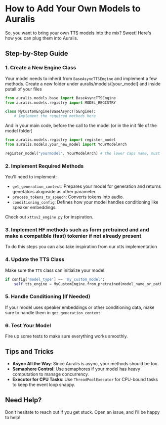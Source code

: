 # How to Add Your Own Models to Auralis

So, you want to bring your own TTS models into the mix? Sweet! Here's how you can plug them into Auralis.

## Step-by-Step Guide

### 1. Create a New Engine Class

Your model needs to inherit from `BaseAsyncTTSEngine` and implement a few methods.
Create a new folder under auralis/models/[your_model] and inside putall of your files
```python
from auralis.models.base import BaseAsyncTTSEngine
from auralis.models.registry import MODEL_REGISTRY

class MyCustomEngine(BaseAsyncTTSEngine):
    # Implement the required methods here
```

And in your main code, before the call to the model (or in the init file of the model folder) 
```python
from auralis.models.registry import register_model
from auralis.models.your_new_model import YourModelArch

register_model("yourmodel", YourModelArch) # the lower caps name, must be the same in the model arch under model type and also the same on the config file
```

### 2. Implement Required Methods

You'll need to implement:

- `get_generation_context`: Prepares your model for generation and returns genetators alognside as other parameter.
- `process_tokens_to_speech`: Converts tokens into audio.
- `conditioning_config`: Defines how your model handles conditioning like speaker embeddings.

Check out `xttsv2_engine.py` for inspiration.

### 3. Implement HF methods such as form pretrained and and make a compatible (fast) tokenier if not already present

To do this steps you can also take inspiration from our xtts implementation

### 4. Update the TTS Class

Make sure the `TTS` class can initialize your model:

```python
if config['model_type'] == 'my_custom_model':
    self.tts_engine = MyCustomEngine.from_pretrained(model_name_or_path, **kwargs)
```

### 5. Handle Conditioning (If Needed)

If your model uses speaker embeddings or other conditioning data, make sure to handle them in `get_generation_context`.

### 6. Test Your Model

Fire up some tests to make sure everything works smoothly.

## Tips and Tricks

- **Async All the Way**: Since Auralis is async, your methods should be too.
- **Semaphore Control**: Use semaphores if your model has heavy computation to manage concurrency.
- **Executor for CPU Tasks**: Use `ThreadPoolExecutor` for CPU-bound tasks to keep the event loop snappy.

## Need Help?

Don't hesitate to reach out if you get stuck. Open an issue, and I'll be happy to help!
